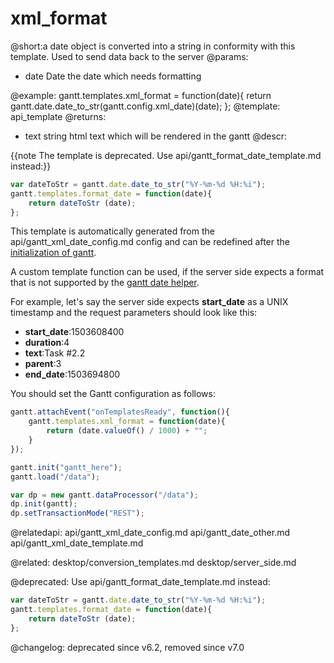 xml_format
=============

@short:a date object is converted into a string in conformity with this template. Used to send data back to the server
@params:
- date	Date	the date which needs formatting

@example:
gantt.templates.xml_format = function(date){
	return gantt.date.date_to_str(gantt.config.xml_date)(date);
};
@template:	api_template
@returns:
- text		string		html text which will be rendered in the gantt
@descr:

{{note The template is deprecated. Use api/gantt_format_date_template.md instead:}}

~~~js
var dateToStr = gantt.date.date_to_str("%Y-%m-%d %H:%i");
gantt.templates.format_date = function(date){
    return dateToStr (date);
};
~~~

This template is automatically generated from the api/gantt_xml_date_config.md config and can be redefined after the [initialization of gantt](api/gantt_init.md).

A custom template function can be used, if the server side expects a format that is not supported by the [gantt date helper](api/gantt_date_other.md).

For example, let's say the server side expects **start_date** as a UNIX timestamp and the request parameters should look like this:

- **start_date**:1503608400
- **duration**:4
- **text**:Task #2.2
- **parent**:3
- **end_date**:1503694800


You should set the Gantt configuration as follows:

~~~js
gantt.attachEvent("onTemplatesReady", function(){
	gantt.templates.xml_format = function(date){
		return (date.valueOf() / 1000) + "";
	}
});

gantt.init("gantt_here");
gantt.load("/data");

var dp = new gantt.dataProcessor("/data");
dp.init(gantt);
dp.setTransactionMode("REST");
~~~

@relatedapi:
	api/gantt_xml_date_config.md
	api/gantt_date_other.md
	api/gantt_xml_date_template.md
	
@related:
	desktop/conversion_templates.md
	desktop/server_side.md

@deprecated:
Use api/gantt_format_date_template.md instead:

~~~js
var dateToStr = gantt.date.date_to_str("%Y-%m-%d %H:%i");
gantt.templates.format_date = function(date){
    return dateToStr (date);
};
~~~

@changelog:
deprecated since v6.2, removed since v7.0